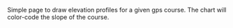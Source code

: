 Simple page to draw elevation profiles for a given gps course. The chart will color-code the slope of the course.
